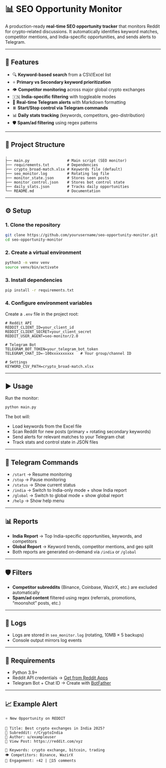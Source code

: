 # 📊 SEO Opportunity Monitor

A production-ready **real-time SEO opportunity tracker** that monitors Reddit for crypto-related discussions.
It automatically identifies keyword matches, competitor mentions, and India-specific opportunities, and sends alerts to Telegram.

---

## 🚀 Features

* 🔍 **Keyword-based search** from a CSV/Excel list
* ⭐ **Primary vs Secondary keyword prioritization**
* 👁️ **Competitor monitoring** across major global crypto exchanges
* 🇮🇳 **India-specific filtering** with toggleable modes
* 📢 **Real-time Telegram alerts** with Markdown formatting
* ⏸️ **Start/Stop control via Telegram commands**
* 📊 **Daily stats tracking** (keywords, competitors, geo-distribution)
* 🛡️ **Spam/ad filtering** using regex patterns

---

## 📂 Project Structure

```
.
├── main.py                 # Main script (SEO monitor)
├── requirements.txt        # Dependencies
├── crypto_broad-match.xlsx # Keywords file (default)
├── seo_monitor.log         # Rotating log file
├── monitor_state.json      # Stores seen posts
├── monitor_control.json    # Stores bot control state
├── daily_stats.json        # Tracks daily opportunities
└── README.md               # Documentation
```

---

## ⚙️ Setup

### 1. Clone the repository

```bash
git clone https://github.com/yourusername/seo-opportunity-monitor.git
cd seo-opportunity-monitor
```

### 2. Create a virtual environment

```bash
python3 -m venv venv
source venv/bin/activate
```

### 3. Install dependencies

```bash
pip install -r requirements.txt
```

### 4. Configure environment variables

Create a `.env` file in the project root:

```env
# Reddit API
REDDIT_CLIENT_ID=your_client_id
REDDIT_CLIENT_SECRET=your_client_secret
REDDIT_USER_AGENT=seo-monitor/2.0

# Telegram Bot
TELEGRAM_BOT_TOKEN=your_telegram_bot_token
TELEGRAM_CHAT_ID=-100xxxxxxxxxx   # Your group/channel ID

# Settings
KEYWORD_CSV_PATH=crypto_broad-match.xlsx
```

---

## ▶️ Usage

Run the monitor:

```bash
python main.py
```

The bot will:

* Load keywords from the Excel file
* Scan Reddit for new posts (primary + rotating secondary keywords)
* Send alerts for relevant matches to your Telegram chat
* Track stats and control state in JSON files

---

## 🤖 Telegram Commands

* `/start` → Resume monitoring
* `/stop` → Pause monitoring
* `/status` → Show current status
* `/india` → Switch to India-only mode + show India report
* `/global` → Switch to global mode + show global report
* `/help` → Show help menu

---

## 📊 Reports

* **India Report** → Top India-specific opportunities, keywords, and competitors
* **Global Report** → Keyword trends, competitor mentions, and geo split
* Both reports are generated on-demand via `/india` or `/global`

---

## 🛡️ Filters

* **Competitor subreddits** (Binance, Coinbase, WazirX, etc.) are excluded automatically
* **Spam/ad content** filtered using regex (referrals, promotions, “moonshot” posts, etc.)

---

## 📝 Logs

* Logs are stored in `seo_monitor.log` (rotating, 10MB × 5 backups)
* Console output mirrors log events

---

## 📌 Requirements

* Python 3.9+
* Reddit API credentials → [Get from Reddit Apps](https://www.reddit.com/prefs/apps)
* Telegram Bot + Chat ID → Create with [BotFather](https://t.me/BotFather)

---

## 📈 Example Alert

```
⭐ New Opportunity on REDDIT

📝 Title: Best crypto exchanges in India 2025?
📍 Subreddit: r/CryptoIndia
👤 Author: u/exampleuser
🔗 View Post: https://reddit.com/xyz

🎯 Keywords: crypto exchange, bitcoin, trading
👁️ Competitors: Binance, WazirX
💬 Engagement: ↑42 | 💬15 comments
```
